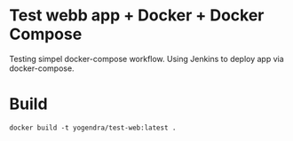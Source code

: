 # Test webb app + Docker + Docker Compose

Testing simpel docker-compose workflow. Using Jenkins to deploy app via docker-compose.

# Build

```
docker build -t yogendra/test-web:latest .

```
